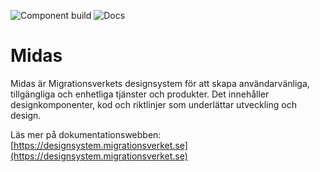 ![Component build](https://github.com/migrationsverket/midas/actions/workflows/components-ci.yml/badge.svg) ![Docs](https://github.com/migrationsverket/midas/actions/workflows/documentation-ci.yml/badge.svg)

# Midas 

Midas är Migrationsverkets designsystem för att skapa användarvänliga, tillgängliga och enhetliga tjänster och produkter. Det innehåller designkomponenter, kod och riktlinjer som underlättar utveckling och design.

Läs mer på dokumentationswebben: [https://designsystem.migrationsverket.se](https://designsystem.migrationsverket.se)
